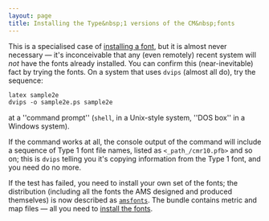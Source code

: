```yaml
---
layout: page
title: Installing the Type&nbsp;1 versions of the CM&nbsp;fonts
---
```


This is a specialised case of [installing a font](./FAQ-instfont.html),
but it is almost never necessary&nbsp;&mdash; it's inconceivable that any (even
remotely) recent system will _not_ have the fonts already
installed.  You can confirm this (near-inevitable) fact by trying the
fonts.  On a system that uses `dvips` (almost all do), try
the sequence:
```latex
latex sample2e
dvips -o sample2e.ps sample2e
```
at a ''command prompt'' (`shell`, in a Unix-style system,
''DOS box'' in a Windows system).

If the command works at all, the console output of the command will
include a sequence of Type&nbsp;1 font file names, listed as
`<_path_/cmr10.pfb>` and so on; this is `dvips`
telling you it's copying information from the Type&nbsp;1 font, and you
need do no more.

If the test has failed, you need to install your own set of the fonts;
the distribution (including all the fonts the AMS designed and
produced themselves) is now described as [`amsfonts`](http://ctan.org/pkg/amsfonts).  The
bundle contains metric and map files&nbsp;&mdash; all you need to
[install the fonts](./FAQ-instt1font.html).

